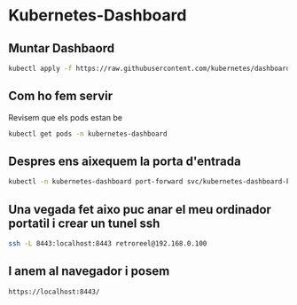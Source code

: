 # Kubernetes-Dashboard

## Muntar Dashbaord
```bash
kubectl apply -f https://raw.githubusercontent.com/kubernetes/dashboard/v2.7.0/aio/deploy/recommended.yaml
```

## Com ho fem servir

Revisem que els pods estan be 
```bash
kubectl get pods -n kubernetes-dashboard
```

## Despres ens aixequem la porta d'entrada
```bash
kubectl -n kubernetes-dashboard port-forward svc/kubernetes-dashboard-kong-proxy 8443:443
```
## Una vegada fet aixo puc anar el meu ordinador portatil i crear un tunel ssh
```bash
ssh -L 8443:localhost:8443 retroreel@192.168.0.100
```
## I anem al navegador i posem 
```bash
https://localhost:8443/
```
